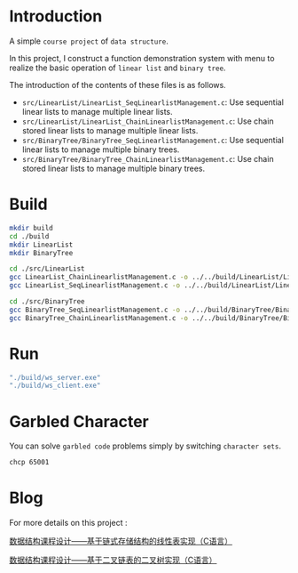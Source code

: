 # Introduction

A simple `course project` of `data structure`.

In this project, I construct a function demonstration system with menu to realize the basic operation of `linear list` and `binary tree`.

The introduction of the contents of these files is as follows.

- `src/LinearList/LinearList_SeqLinearlistManagement.c`: Use sequential linear lists to manage multiple linear lists.
- `src/LinearList/LinearList_ChainLinearlistManagement.c`: Use chain stored linear lists to manage multiple linear lists.
- `src/BinaryTree/BinaryTree_SeqLinearlistManagement.c`: Use sequential linear lists to manage multiple binary trees.
- `src/BinaryTree/BinaryTree_ChainLinearlistManagement.c`: Use chain stored linear lists to manage multiple binary trees.

# Build

```bash
mkdir build
cd ./build
mkdir LinearList
mkdir BinaryTree
```

```bash
cd ./src/LinearList
gcc LinearList_ChainLinearlistManagement.c -o ../../build/LinearList/LinearList_ChainLinearlistManagement.exe
gcc LinearList_SeqLinearlistManagement.c -o ../../build/LinearList/LinearList_SeqLinearlistManagement.exe
```

```bash
cd ./src/BinaryTree
gcc BinaryTree_SeqLinearlistManagement.c -o ../../build/BinaryTree/BinaryTree_SeqLinearlistManagement.exe
gcc BinaryTree_ChainLinearlistManagement.c -o ../../build/BinaryTree/BinaryTree_ChainLinearlistManagement.exe
```

# Run

```bash
"./build/ws_server.exe"
"./build/ws_client.exe"
```

# Garbled Character

You can solve `garbled code` problems simply by switching `character sets`.

```bash
chcp 65001
```

# Blog

For more details on this project :

[数据结构课程设计——基于链式存储结构的线性表实现（C语言）](https://blog.csdn.net/WZZ_2363173126/article/details/104197493)

[数据结构课程设计——基于二叉链表的二叉树实现（C语言）](https://blog.csdn.net/WZZ_2363173126/article/details/105005076)
